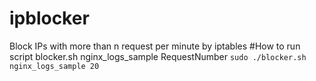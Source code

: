 # ipblocker
Block IPs with more than n request per minute by iptables
#How to run script
blocker.sh nginx_logs_sample RequestNumber
`sudo ./blocker.sh nginx_logs_sample 20`
